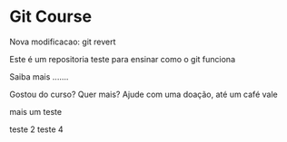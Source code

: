# Git Course

Nova modificacao: git revert

Este é um repositoria teste para ensinar como o git funciona

Saiba mais .......

Gostou do curso? Quer mais? Ajude com uma doação, até um café vale

mais um teste

teste 2 teste 4
